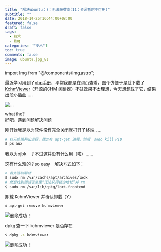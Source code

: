 ```yaml
---
title: "解决ubuntu：E：无法获得锁(11：资源暂时不可用)"
subtitle: ""
date: 2018-10-25T16:44:00+08:00
featured: false
draft: false
tags:
  - 技术
  - Bug
categories: ["技术"]
toc: true
comments: false
image: ubuntu.jpg_81
---
```

import Img from "@/components/Img.astro";

最近学习用到了[php手册][1]，平常我都是在网页查看，图个方便于是就下载了[KchmViewer][2]（开源的CHM 阅读器）不过效果不太理想，今天想卸载了它，结果出段小插曲......  

<Img src="ubuntu-lock1.png" alt="..." exif={false} />

what the?  
好吧，遇到问题解决问题  

刚开始我是以为软件没有完全关闭就打开了终端......  

```bash
# 打开终端列出进程，找含有 apt-get 进程，然后　sudo kill PID
$ ps aux 
```

我以为ojbk　？不过这并没有什么用（啪）......  

这有什么难的？so easy　解决方式如下：

```bash
# 首先强制解锁
$ sudo rm /var/cache/apt/archives/lock
# 然后找到错误信息里“无法获得锁的地址”并 rm
$ sudo rm /var/lib/dpkg/lock-frontend
```

卸载 KchmViewer 并确认卸载（Y）

```bash
$ apt-get remove kchmviewer 
```

<Img src="ubuntu-lock2.png" alt="删除成功！" exif={false} />

dpkg 查一下 kchmviewer 是否存在

```bash
$ dpkg -s kchmviewer
```

<Img src="ubuntu-lock3.png" alt="删除成功！" exif={false} />


[1]: https://php.net
[2]: https://github.com/gyunaev/kchmviewer
